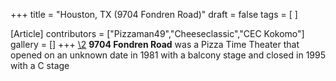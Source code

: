 +++
title = "Houston, TX (9704 Fondren Road)"
draft = false
tags = [ ]

[Article]
contributors = ["Pizzaman49","Cheeseclassic","CEC Kokomo"]
gallery = []
+++
[\2](\1)
**9704 Fondren Road** was a Pizza Time Theater that opened on an unknown date in 1981 with a balcony stage and closed in 1995 with a C stage